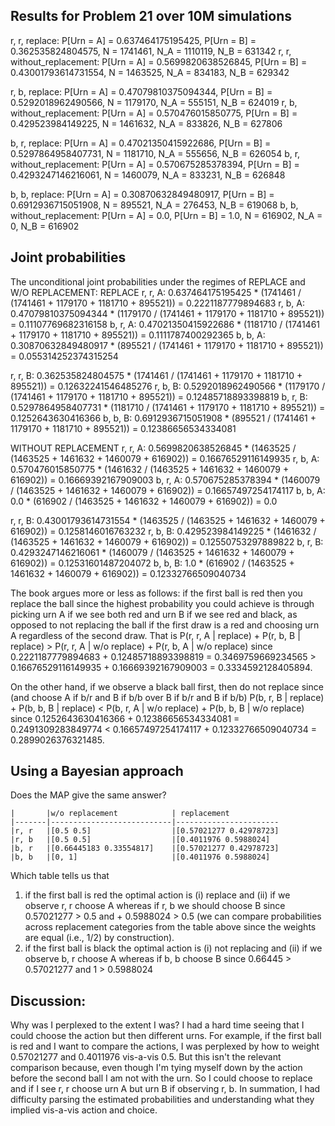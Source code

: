 ## Results for Problem 21 over 10M simulations

r, r, replace: P[Urn = A] = 0.637464175195425, P[Urn = B] = 0.362535824804575, N = 1741461, N_A = 1110119, N_B = 631342
r, r, without_replacement: P[Urn = A] = 0.5699820638526845, P[Urn = B] = 0.43001793614731554, N = 1463525, N_A = 834183, N_B = 629342


r, b, replace: P[Urn = A] = 0.47079810375094344, P[Urn = B] = 0.5292018962490566, N = 1179170, N_A = 555151, N_B = 624019
r, b, without_replacement: P[Urn = A] = 0.570476015850775, P[Urn = B] = 0.429523984149225, N = 1461632, N_A = 833826, N_B = 627806


b, r, replace: P[Urn = A] = 0.47021350415922686, P[Urn = B] = 0.5297864958407731, N = 1181710, N_A = 555656, N_B = 626054
b, r, without_replacement: P[Urn = A] = 0.570675285378394, P[Urn = B] = 0.4293247146216061, N = 1460079, N_A = 833231, N_B = 626848


b, b, replace: P[Urn = A] = 0.30870632849480917, P[Urn = B] = 0.6912936715051908, N = 895521, N_A = 276453, N_B = 619068
b, b, without_replacement: P[Urn = A] = 0.0, P[Urn = B] = 1.0, N = 616902, N_A = 0, N_B = 616902


## Joint probabilities

The unconditional joint probabilities under the regimes of REPLACE and W/O REPLACEMENT: 
REPLACE
r, r, A: 0.637464175195425 * (1741461 / (1741461 + 1179170 + 1181710 + 895521)) = 0.2221187779894683
r, b, A: 0.47079810375094344 * (1179170 / (1741461 + 1179170 + 1181710 + 895521)) = 0.11107769682316158
b, r, A: 0.47021350415922686 * (1181710 / (1741461 + 1179170 + 1181710 + 895521)) = 0.1111787400292365
b, b, A: 0.30870632849480917 * (895521 / (1741461 + 1179170 + 1181710 + 895521)) = 0.055314252374315254

r, r, B: 0.362535824804575 * (1741461 / (1741461 + 1179170 + 1181710 + 895521)) = 0.12632241546485276
r, b, B: 0.5292018962490566 * (1179170 / (1741461 + 1179170 + 1181710 + 895521)) = 0.12485718893398819
b, r, B: 0.5297864958407731 * (1181710 / (1741461 + 1179170 + 1181710 + 895521)) = 0.1252643630416366
b, b, B: 0.6912936715051908 * (895521 / (1741461 + 1179170 + 1181710 + 895521)) = 0.12386656534334081

WITHOUT REPLACEMENT
r, r, A: 0.5699820638526845 * (1463525 / (1463525 + 1461632 + 1460079 + 616902)) = 0.16676529116149935
r, b, A: 0.570476015850775 * (1461632 / (1463525 + 1461632 + 1460079 + 616902)) = 0.16669392167909003
b, r, A: 0.570675285378394 * (1460079 / (1463525 + 1461632 + 1460079 + 616902)) = 0.16657497254174117
b, b, A: 0.0 * (616902 / (1463525 + 1461632 + 1460079 + 616902)) = 0.0

r, r, B: 0.43001793614731554 * (1463525 / (1463525 + 1461632 + 1460079 + 616902)) = 0.1258146016763232
r, b, B: 0.429523984149225 * (1461632 / (1463525 + 1461632 + 1460079 + 616902)) = 0.12550753297889822
b, r, B: 0.4293247146216061 * (1460079 / (1463525 + 1461632 + 1460079 + 616902)) = 0.12531601487204072
b, b, B: 1.0 * (616902 / (1463525 + 1461632 + 1460079 + 616902)) = 0.12332766509040734

The book argues more or less as follows: if the first ball is red then you replace the ball since the highest 
probability you could achieve is through picking urn A if we see both red and urn B if we see red and black, as 
opposed to not replacing the ball if the first draw is a red and choosing urn A regardless of the second draw. That is
P(r, r, A | replace) + P(r, b, B | replace) > P(r, r, A | w/o replace) + P(r, b, A | w/o replace) since
0.2221187779894683 + 0.12485718893398819 = 0.3469759669234565 > 0.16676529116149935 + 0.16669392167909003 = 0.3334592128405894.

On the other hand, if we observe a black ball first, then do not replace since (and choose A if b/r and B if b/b over
B if b/r and B if b/b)
P(b, r, B | replace) + P(b, b, B | replace) < P(b, r, A | w/o replace) + P(b, b, B | w/o replace) since
0.1252643630416366 + 0.12386656534334081 = 0.2491309283849774 < 0.16657497254174117 + 0.12332766509040734 = 0.2899026376321485.


## Using a Bayesian approach

Does the MAP give the same answer?

    |       |w/o replacement            | replacement 
    |-------|---------------------------|-----------------------
    |r, r   |[0.5 0.5]                  |[0.57021277 0.42978723]
    |r, b   |[0.5 0.5]                  |[0.4011976 0.5988024] 
    |b, r   |[0.66445183 0.33554817]    |[0.57021277 0.42978723]
    |b, b   |[0, 1]                     |[0.4011976 0.5988024]      

Which table tells us that 
1. if the first ball is red the optimal action is (i) replace and (ii) if we observe r, r choose A whereas if r, b we 
should choose B since 0.57021277 > 0.5 and + 0.5988024 > 0.5 (we can compare probabilities across replacement categories
from the table above since the weights are equal (i.e., 1/2) by construction).
2. if the first ball is black the optimal action is (i) not replacing and (ii) if we observe b, r choose A whereas if
b, b choose B since 0.66445 > 0.57021277 and 1 > 0.5988024

## Discussion: 

Why was I perplexed to the extent I was? I had a hard time seeing that I could choose the action but then different
urns. For example, if the first ball is red and I want to compare the actions, I was perplexed by how to weight
0.57021277 and 0.4011976 vis-a-vis 0.5. But this isn't the relevant comparison because, even though I'm tying myself 
down by the action before the second ball I am not with the urn. So I could choose to replace and if I see r, r choose
urn A but urn B if observing r, b. In summation, I had difficulty parsing the estimated probabilities and understanding
what they implied vis-a-vis action and choice.
